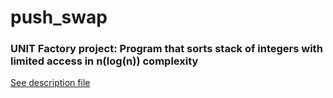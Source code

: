 # push_swap
### UNIT Factory project: Program that sorts stack of integers with limited access in n(log(n)) complexity

[See description file](https://github.com/KostyaBovt/push_swap/blob/master/resources/push_swap.en.pdf)
